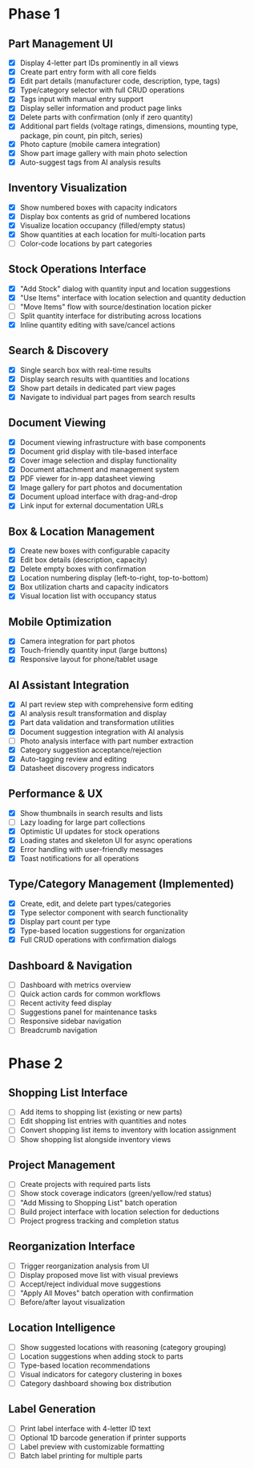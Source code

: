 # Phase 1

## Part Management UI
- [x] Display 4-letter part IDs prominently in all views
- [x] Create part entry form with all core fields
- [x] Edit part details (manufacturer code, description, type, tags)
- [x] Type/category selector with full CRUD operations
- [x] Tags input with manual entry support
- [x] Display seller information and product page links
- [x] Delete parts with confirmation (only if zero quantity)
- [x] Additional part fields (voltage ratings, dimensions, mounting type, package, pin count, pin pitch, series)
- [x] Photo capture (mobile camera integration)
- [x] Show part image gallery with main photo selection
- [x] Auto-suggest tags from AI analysis results

## Inventory Visualization
- [x] Show numbered boxes with capacity indicators
- [x] Display box contents as grid of numbered locations
- [x] Visualize location occupancy (filled/empty status)
- [x] Show quantities at each location for multi-location parts
- [ ] Color-code locations by part categories

## Stock Operations Interface
- [x] "Add Stock" dialog with quantity input and location suggestions
- [x] "Use Items" interface with location selection and quantity deduction
- [ ] "Move Items" flow with source/destination location picker
- [ ] Split quantity interface for distributing across locations
- [x] Inline quantity editing with save/cancel actions

## Search & Discovery
- [x] Single search box with real-time results
- [x] Display search results with quantities and locations
- [x] Show part details in dedicated part view pages
- [x] Navigate to individual part pages from search results

## Document Viewing
- [x] Document viewing infrastructure with base components
- [x] Document grid display with tile-based interface
- [x] Cover image selection and display functionality
- [x] Document attachment and management system
- [x] PDF viewer for in-app datasheet viewing
- [x] Image gallery for part photos and documentation
- [x] Document upload interface with drag-and-drop
- [x] Link input for external documentation URLs

## Box & Location Management
- [x] Create new boxes with configurable capacity
- [x] Edit box details (description, capacity)
- [x] Delete empty boxes with confirmation
- [x] Location numbering display (left-to-right, top-to-bottom)
- [x] Box utilization charts and capacity indicators
- [x] Visual location list with occupancy status

## Mobile Optimization
- [x] Camera integration for part photos
- [x] Touch-friendly quantity input (large buttons)
- [x] Responsive layout for phone/tablet usage

## AI Assistant Integration
- [x] AI part review step with comprehensive form editing
- [x] AI analysis result transformation and display
- [x] Part data validation and transformation utilities
- [x] Document suggestion integration with AI analysis
- [ ] Photo analysis interface with part number extraction
- [x] Category suggestion acceptance/rejection
- [x] Auto-tagging review and editing
- [x] Datasheet discovery progress indicators

## Performance & UX
- [x] Show thumbnails in search results and lists
- [ ] Lazy loading for large part collections
- [x] Optimistic UI updates for stock operations
- [x] Loading states and skeleton UI for async operations
- [x] Error handling with user-friendly messages
- [x] Toast notifications for all operations

## Type/Category Management (Implemented)
- [x] Create, edit, and delete part types/categories
- [x] Type selector component with search functionality
- [x] Display part count per type
- [x] Type-based location suggestions for organization
- [x] Full CRUD operations with confirmation dialogs

## Dashboard & Navigation 
- [ ] Dashboard with metrics overview
- [ ] Quick action cards for common workflows
- [ ] Recent activity feed display
- [ ] Suggestions panel for maintenance tasks
- [ ] Responsive sidebar navigation
- [ ] Breadcrumb navigation

# Phase 2

## Shopping List Interface
- [ ] Add items to shopping list (existing or new parts)
- [ ] Edit shopping list entries with quantities and notes
- [ ] Convert shopping list items to inventory with location assignment
- [ ] Show shopping list alongside inventory views

## Project Management
- [ ] Create projects with required parts lists
- [ ] Show stock coverage indicators (green/yellow/red status)
- [ ] "Add Missing to Shopping List" batch operation
- [ ] Build project interface with location selection for deductions
- [ ] Project progress tracking and completion status

## Reorganization Interface
- [ ] Trigger reorganization analysis from UI
- [ ] Display proposed move list with visual previews
- [ ] Accept/reject individual move suggestions
- [ ] "Apply All Moves" batch operation with confirmation
- [ ] Before/after layout visualization

## Location Intelligence
- [ ] Show suggested locations with reasoning (category grouping)
- [ ] Location suggestions when adding stock to parts
- [ ] Type-based location recommendations
- [ ] Visual indicators for category clustering in boxes
- [ ] Category dashboard showing box distribution

## Label Generation
- [ ] Print label interface with 4-letter ID text
- [ ] Optional 1D barcode generation if printer supports
- [ ] Label preview with customizable formatting
- [ ] Batch label printing for multiple parts
